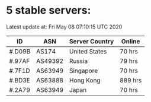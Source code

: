 # 5 stable servers:

Latest update at: Fri May 08 07:10:15 UTC 2020

| ID | ASN | Server Country | Online |
| -- | --- | -------------- | ------ |
| #.D09B | AS174 | United States | 70 hrs |
| #.97AF | AS49392 | Russia | 79 hrs |
| #.7F1D | AS63949 | Singapore | 70 hrs |
| #.BD3E | AS63888 | Hong Kong | 889 hrs |
| #.2A79 | AS63949 | Japan | 70 hrs |

